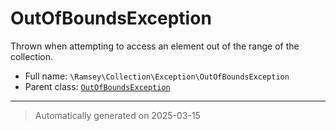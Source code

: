 
# OutOfBoundsException

Thrown when attempting to access an element out of the range of the collection.



* Full name: `\Ramsey\Collection\Exception\OutOfBoundsException`
* Parent class: [`OutOfBoundsException`](../../../OutOfBoundsException.md)






***
> Automatically generated on 2025-03-15
